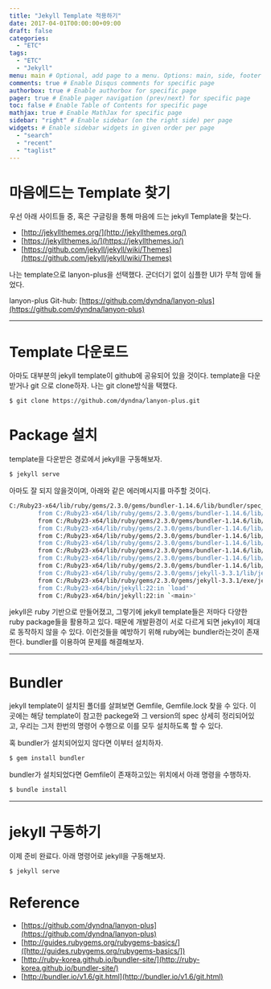 ```yaml
---
title: "Jekyll Template 적용하기"
date: 2017-04-01T00:00:00+09:00
draft: false
categories:
  - "ETC"
tags:
  - "ETC"
  - "Jekyll"
menu: main # Optional, add page to a menu. Options: main, side, footer
comments: true # Enable Disqus comments for specific page
authorbox: true # Enable authorbox for specific page
pager: true # Enable pager navigation (prev/next) for specific page
toc: false # Enable Table of Contents for specific page
mathjax: true # Enable MathJax for specific page
sidebar: "right" # Enable sidebar (on the right side) per page
widgets: # Enable sidebar widgets in given order per page
  - "search"
  - "recent"
  - "taglist"
---
```

# 마음에드는 Template 찾기

우선 아래 사이트들 중, 혹은 구글링을 통해 마음에 드는 jekyll Template을 찾는다.
- [http://jekyllthemes.org/](http://jekyllthemes.org/)
- [https://jekyllthemes.io/](https://jekyllthemes.io/)
- [https://github.com/jekyll/jekyll/wiki/Themes](https://github.com/jekyll/jekyll/wiki/Themes)

나는 template으로 lanyon-plus을 선택했다. 군더더기 없이 심플한 UI가 무척 맘에 들었다.

lanyon-plus Git-hub: [https://github.com/dyndna/lanyon-plus](https://github.com/dyndna/lanyon-plus)

--- 

# Template 다운로드
아마도 대부분의 jekyll template이 github에 공유되어 있을 것이다.
template을 다운받거나 git 으로 clone하자. 나는 git clone방식을 택했다.

```
$ git clone https://github.com/dyndna/lanyon-plus.git
```

# Package 설치
template을 다운받은 경로에서 jekyll을 구동해보자. 

```bash
$ jekyll serve
```

아마도 잘 되지 않을것이며, 아래와 같은 에러메시지를 마주할 것이다.

```bash
C:/Ruby23-x64/lib/ruby/gems/2.3.0/gems/bundler-1.14.6/lib/bundler/spec_set.rb:87:in `block in materialize': Could not find i18n-0.7.0 in any of the sources (Bundler::GemNotFound)
        from C:/Ruby23-x64/lib/ruby/gems/2.3.0/gems/bundler-1.14.6/lib/bundler/spec_set.rb:80:in `map!'
        from C:/Ruby23-x64/lib/ruby/gems/2.3.0/gems/bundler-1.14.6/lib/bundler/spec_set.rb:80:in `materialize'
        from C:/Ruby23-x64/lib/ruby/gems/2.3.0/gems/bundler-1.14.6/lib/bundler/definition.rb:176:in `specs'
        from C:/Ruby23-x64/lib/ruby/gems/2.3.0/gems/bundler-1.14.6/lib/bundler/definition.rb:235:in `specs_for'
        from C:/Ruby23-x64/lib/ruby/gems/2.3.0/gems/bundler-1.14.6/lib/bundler/definition.rb:224:in `requested_specs'
        from C:/Ruby23-x64/lib/ruby/gems/2.3.0/gems/bundler-1.14.6/lib/bundler/runtime.rb:118:in `block in definition_method'
        from C:/Ruby23-x64/lib/ruby/gems/2.3.0/gems/bundler-1.14.6/lib/bundler/runtime.rb:19:in `setup'
        from C:/Ruby23-x64/lib/ruby/gems/2.3.0/gems/bundler-1.14.6/lib/bundler.rb:100:in `setup'
        from C:/Ruby23-x64/lib/ruby/gems/2.3.0/gems/jekyll-3.3.1/lib/jekyll/plugin_manager.rb:36:in `require_from_bundler'
        from C:/Ruby23-x64/lib/ruby/gems/2.3.0/gems/jekyll-3.3.1/exe/jekyll:9:in `<top (required)>'
        from C:/Ruby23-x64/bin/jekyll:22:in `load'
        from C:/Ruby23-x64/bin/jekyll:22:in `<main>'
```

jekyll은 ruby 기반으로 만들어졌고, 그렇기에 jekyll template들은 저마다 다양한 ruby package들을 활용하고 있다. 때문에 개발환경이 서로 다르게 되면 jekyll이 제대로 동작하지 않을 수 있다. 이런것들을 예방하기 위해 ruby에는 bundler라는것이 존재한다.
bundler를 이용하여 문제를 해결해보자.

---

# Bundler
jekyll template이 설치된 폴더를 살펴보면 Gemfile, Gemfile.lock 찾을 수 있다. 이곳에는 해당 template이 참고한 packege와 그 version의 spec 상세히 정리되어있고, 우리는 그저 한번의 명령어 수행으로 이를 모두 설치하도록 할 수 있다.

혹 bundler가 설치되어있지 않다면 이부터 설치하자.

```bash
$ gem install bundler
```

bundler가 설치되었다면 Gemfile이 존재하고있는 위치에서 아래 명령을 수행하자.

```bash
$ bundle install
```

---

# jekyll 구동하기
이제 준비 완료다. 아래 명령어로 jekyll을 구동해보자.
```
$ jekyll serve
```

# Reference
- [https://github.com/dyndna/lanyon-plus](https://github.com/dyndna/lanyon-plus)
- [http://guides.rubygems.org/rubygems-basics/]([http://guides.rubygems.org/rubygems-basics/])
- [http://ruby-korea.github.io/bundler-site/](http://ruby-korea.github.io/bundler-site/)
- [http://bundler.io/v1.6/git.html](http://bundler.io/v1.6/git.html)